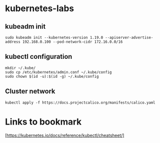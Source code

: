 # kubernetes-labs

## kubeadm init

```
sudo kubeadm init --kubernetes-version 1.19.0 --apiserver-advertise-address 192.168.0.100 --pod-network-cidr 172.16.0.0/16
```

## kubectl configuration
```
mkdir ~/.kube/
sudo cp /etc/kubernetes/admin.conf ~/.kube/config
sudo chown $(id -u):$(id -g) ~/.kube/config
```

## Cluster network
```
kubectl apply -f https://docs.projectcalico.org/manifests/calico.yaml
```

# Links to bookmark

 [https://kubernetes.io/docs/reference/kubectl/cheatsheet/]

 

